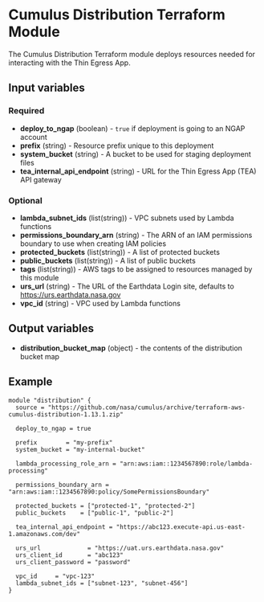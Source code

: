 # Cumulus Distribution Terraform Module

The Cumulus Distribution Terraform module deploys resources needed for interacting with the Thin Egress App.

## Input variables

### Required

- **deploy_to_ngap** (boolean) - `true` if deployment is going to an NGAP account
- **prefix** (string) - Resource prefix unique to this deployment
- **system_bucket** (string) - A bucket to be used for staging deployment files
- **tea_internal_api_endpoint** (string) - URL for the Thin Egress App (TEA) API gateway

### Optional

- **lambda_subnet_ids** (list(string)) - VPC subnets used by Lambda functions
- **permissions_boundary_arn** (string) - The ARN of an IAM permissions boundary
  to use when creating IAM policies
- **protected_buckets** (list(string)) - A list of protected buckets
- **public_buckets** (list(string)) - A list of public buckets
- **tags** (list(string)) - AWS tags to be assigned to resources managed by this
  module
- **urs_url** (string) - The URL of the Earthdata Login site, defaults to
  <https://urs.earthdata.nasa.gov>
- **vpc_id** (string) - VPC used by Lambda functions

## Output variables

- **distribution_bucket_map** (object) - the contents of the distribution bucket map

## Example

```hcl
module "distribution" {
  source = "https://github.com/nasa/cumulus/archive/terraform-aws-cumulus-distribution-1.13.1.zip"

  deploy_to_ngap = true

  prefix        = "my-prefix"
  system_bucket = "my-internal-bucket"

  lambda_processing_role_arn = "arn:aws:iam::1234567890:role/lambda-processing"

  permissions_boundary_arn = "arn:aws:iam::1234567890:policy/SomePermissionsBoundary"

  protected_buckets = ["protected-1", "protected-2"]
  public_buckets    = ["public-1", "public-2"]

  tea_internal_api_endpoint = "https://abc123.execute-api.us-east-1.amazonaws.com/dev"

  urs_url             = "https://uat.urs.earthdata.nasa.gov"
  urs_client_id       = "abc123"
  urs_client_password = "password"

  vpc_id     = "vpc-123"
  lambda_subnet_ids = ["subnet-123", "subnet-456"]
}
```
